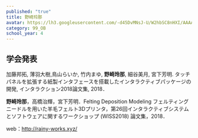 ```yaml
---
published: "true"
title: 野崎玲那
avatar: https://lh3.googleusercontent.com/-d45DvMNsJ-U/W2hbSC8nHXI/AAAAAAAAESM/ZlY435ZHqgIJEwnFlNedHBnylopRHfR9QCE0YBhgL/rain2018.png
category: 99_OB
school_year: 4
---
```

## 学会発表

加藤邦拓, 薄羽大樹,鳥山らいか, 竹内まゆ, **野崎玲那**, 細谷美月, 宮下芳明. タッチパネルを拡張する紙製インタフェースを搭載したインタラクティブパッケージの開発, インタラクション2018論文集, 2018．



**野崎玲那**，高橋治輝，宮下芳明．Felting Deposition Modeling フェルティングニードルを用いた羊毛フェルト3Dプリンタ，第26回インタラクティブシステムとソフトウェアに関するワークショップ (WISS2018) 論文集，2018．

web：http://rainy-works.xyz/
